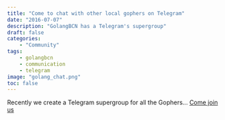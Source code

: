 ```yaml
---
title: "Come to chat with other local gophers on Telegram"
date: "2016-07-07"
description: "GolangBCN has a Telegram's supergroup"
draft: false
categories:
    - "Community"
tags:
    - golangbcn
    - communication
    - telegram
image: "golang_chat.png"
toc: false
---
```


Recently we create a Telegram supergroup for all the Gophers...
[Come join us](https://telegram.me/golang_bcn)

